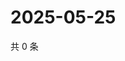 # 2025-05-25

共 0 条

<!-- BEGIN ZHIHUVIDEO -->
<!-- 最后更新时间 Sun May 25 2025 03:08:23 GMT+0800 (China Standard Time) -->

<!-- END ZHIHUVIDEO -->
